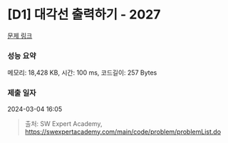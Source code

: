 # [D1] 대각선 출력하기 - 2027 

[문제 링크](https://swexpertacademy.com/main/code/problem/problemDetail.do?contestProbId=AV5QFuZ6As0DFAUq) 

### 성능 요약

메모리: 18,428 KB, 시간: 100 ms, 코드길이: 257 Bytes

### 제출 일자

2024-03-04 16:05



> 출처: SW Expert Academy, https://swexpertacademy.com/main/code/problem/problemList.do
